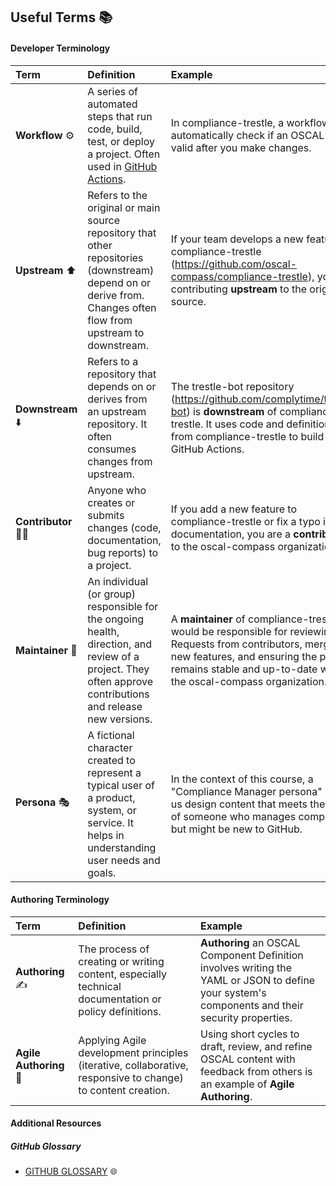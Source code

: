 ## **Useful Terms 📚**

#### **Developer Terminology**

| Term                  | Definition                                                                                                                                                                                         | Example                                                                                                                                                                                                                        |
|:----------------------|:---------------------------------------------------------------------------------------------------------------------------------------------------------------------------------------------------|:-------------------------------------------------------------------------------------------------------------------------------------------------------------------------------------------------------------------------------|
| **Workflow** ⚙️       | A series of automated steps that run code, build, test, or deploy a project. Often used in [GitHub Actions](https://docs.github.com/en/actions/about-github-actions/understanding-github-actions). | In compliance-trestle, a workflow might automatically check if an OSCAL file is valid after you make changes.                                                                                                                  |
| **Upstream** ⬆️       | Refers to the original or main source repository that other repositories (downstream) depend on or derive from. Changes often flow from upstream to downstream.                                    | If your team develops a new feature for compliance-trestle (https://github.com/oscal-compass/compliance-trestle), you're contributing **upstream** to the original source.                                                     |
| **Downstream** ⬇️     | Refers to a repository that depends on or derives from an upstream repository. It often consumes changes from upstream.                                                                            | The trestle-bot repository (https://github.com/complytime/trestle-bot) is **downstream** of compliance-trestle. It uses code and definitions from compliance-trestle to build its GitHub Actions.                              |
| **Contributor** 🧑‍💻 | Anyone who creates or submits changes (code, documentation, bug reports) to a project.                                                                                                             | If you add a new feature to compliance-trestle or fix a typo in its documentation, you are a **contributor** to the oscal-compass organization.                                                                                |
| **Maintainer** 👷     | An individual (or group) responsible for the ongoing health, direction, and review of a project. They often approve contributions and release new versions.                                        | A **maintainer** of compliance-trestle would be responsible for reviewing Pull Requests from contributors, merging new features, and ensuring the project remains stable and up-to-date within the oscal-compass organization. |
| **Persona** 🎭        | A fictional character created to represent a typical user of a product, system, or service. It helps in understanding user needs and goals.                                                        | In the context of this course, a "Compliance Manager persona" helps us design content that meets the needs of someone who manages compliance but might be new to GitHub.                                                       |

#### **Authoring Terminology**

| Term                   | Definition                                                                                                  | Example                                                                                                                                         |
|:-----------------------|:------------------------------------------------------------------------------------------------------------|:------------------------------------------------------------------------------------------------------------------------------------------------|
| **Authoring** ✍️       | The process of creating or writing content, especially technical documentation or policy definitions.       | **Authoring** an OSCAL Component Definition involves writing the YAML or JSON to define your system's components and their security properties. |
| **Agile Authoring** 🚀 | Applying Agile development principles (iterative, collaborative, responsive to change) to content creation. | Using short cycles to draft, review, and refine OSCAL content with feedback from others is an example of **Agile Authoring**.                   |

#### **Additional Resources**

##### **GitHub Glossary**

* [GITHUB GLOSSARY](https://docs.github.com/en/get-started/learning-about-github/github-glossary#pull-request) 🌐
